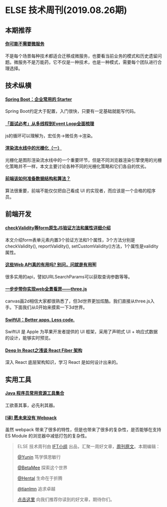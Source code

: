 # ELSE 技术周刊(2019.08.26期)
## 本期推荐

#### [你可能不需要微服务](https://mp.weixin.qq.com/s/2ZK-NwzuoziZq_5MI7x4mQ)

不是每个场景每种技术都适合迁移成微服务，也要看当前业务的模式和历史遗留问题。微服务不是万能药，它不仅是一种技术，也是一种模式，需要每个团队进行合理选择。

## 技术纵横
#### [Spring Boot：企业常用的 Starter](https://zhuanlan.zhihu.com/p/79226372)
Spring Boot约定大于配置，入门很快，只要有一定基础就能写代码。
#### [「面试必考」从多线程到Event Loop全面梳理](https://juejin.im/post/5d5b4c2df265da03dd3d73e5)
js的循环可以理解为，宏任务->微任务->渲染。
#### [渲染流水线中的光栅化（一）](https://zhuanlan.zhihu.com/p/78758247)

光栅化是图形渲染流水线中的一个重要环节，但是不同浏览器渲染引擎使用的光栅化策略并不一样，本文主要讨论各种不同的光栅化策略和它们各自的优劣。
#### [前端该如何准备数据结构和算法？](https://juejin.im/post/5d5b307b5188253da24d3cd1)

算法很重要，前端不能仅仅把自己看成 UI 的实现者，而应该是一个合格的程序员。

## 前端开发
#### [checkValidity等form原生JS验证方法和属性详细介绍](https://www.zhangxinxu.com/wordpress/2019/08/js-checkvalidity-setcustomvalidity/)
本文介绍form表单元素内置3个验证方法和1个属性，3个方法分别是checkValidity(), reportValidity(), setCustomValidity()方法，1个属性是validity属性。
#### [这些Web API真的有用吗? 别问，问就是有用🈶](https://juejin.im/post/5d5df391e51d453b1e478ad0)

很多实用的api，譬如URLSearchParams可以获取查询参数等等。

#### [一步步带你实现web全景看房——three.js](https://juejin.im/post/5d57967a6fb9a06b017e4b62)

canvas画2d相信大家都很熟悉了，但3d世界更加炫酷。我们直接从three.js入手。下面我们从0开始来摸索一下3d世界。
#### [SwiftUI：Better apps. Less code.](https://zhuanlan.zhihu.com/p/78450750)

SwiftUI 是 Apple 为苹果开发者提供的 UI 框架，采用了声明式 UI + 响应式数据的设计，能够实时预览。


#### [Deep In React之浅谈 React Fiber 架构](https://mp.weixin.qq.com/s/26h37gBOw2gjZ4ry3AYI6A)

深入 React 底层架构知识，学习 React 是如何设计出来的。

## 实用工具

#### [Java 程序员常用资源工具集合](https://zhuanlan.zhihu.com/p/79381173)
工欲善其事，必先利其器。

#### [[译] 愿未来没有 Webpack](https://juejin.im/post/5d4bcdb7e51d453b386a62c6)

虽然 webpack 带来了很多的特性，但是也带来了很多的复杂性，是否能够在支持 ES Module 的浏览器中减低打包的复杂性。

> ELSE 技术周刊由 [IFT小组](https://github.com/CtripFE) 出品，汇聚一周好文章，[周刊原文](https://zhuanlan.zhihu.com/p/79761139)。本期编辑：
> 
> [@Yunin](https://github.com/Yunin) 笃学慎思敏行
> 
> [@BetaMee](https://github.com/BetaMee) 探索这个世界
> 
> [@Hental](https://github.com/Hental) 生命在于折腾
> 
> [@tianlmn](https://github.com/tianlmn) 追求卓越
>
> [点击这里](https://github.com/CtripFE/fe-weekly/issues) 向我们推荐你读到的好文章，期待你们。
